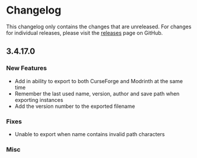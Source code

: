 # Changelog

This changelog only contains the changes that are unreleased. For changes for individual releases, please visit the
[releases](https://github.com/ATLauncher/ATLauncher/releases) page on GitHub.

## 3.4.17.0

### New Features
- Add in ability to export to both CurseForge and Modrinth at the same time
- Remember the last used name, version, author and save path when exporting instances
- Add the version number to the exported filename

### Fixes
- Unable to export when name contains invalid path characters

### Misc
